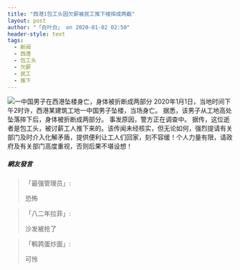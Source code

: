 ```yaml
---
title: "西港1包工头因欠薪被民工推下楼摔成两截"
layout: post
author: "「白叶白」 on 2020-01-02 02:50"
header-style: text
tags:
  - 新闻
  - 西港
  - 包工头
  - 欠薪
  - 民工
  - 推下
---
```


<img src="http://images.feileyuan.com/images/ueditor/202001020248000018.png" title="一中国男子在西港坠楼身亡，身体被折断成两部分" alt="一中国男子在西港坠楼身亡，身体被折断成两部分">
2020年1月1日，当地时间下午2时许，西港某建筑工地一中国男子坠楼，当场身亡。
据悉，该男子从工地高处坠落摔下后，身体被折断成两部分。
事发原因，警方正在调查中。
据传，这位逝者是包工头，被讨薪工人推下来的。该传闻未经核实，但无论如何，强烈提请有关部门及时介入化解矛盾，提供便利让工人们回家，刻不容缓！个人力量有限，请政府及有关部门高度重视，否则后果不堪设想！

##### 網友發言 
> 「最强管理员」:
> <p>恐怖</p>

> 「八二年拉菲」:
> <p>沙发被抢了</p>

> 「鹌鹑蛋炒面」:
> <p>可怜<br></p>


